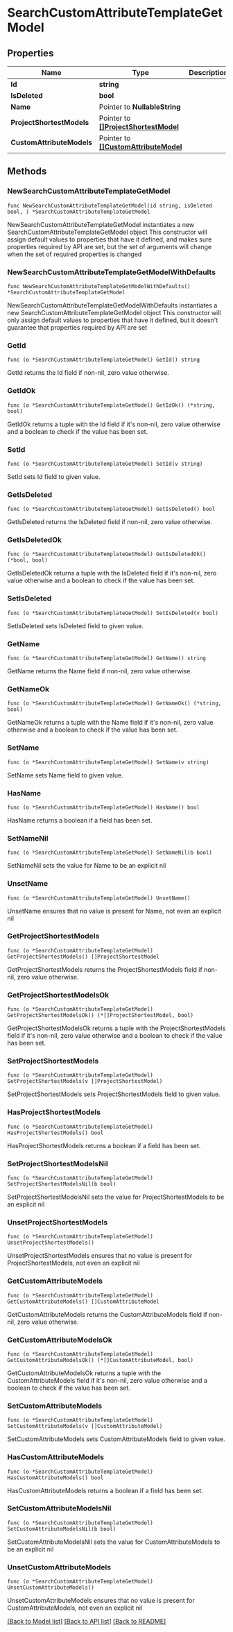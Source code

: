 # SearchCustomAttributeTemplateGetModel

## Properties

Name | Type | Description | Notes
------------ | ------------- | ------------- | -------------
**Id** | **string** |  | 
**IsDeleted** | **bool** |  | 
**Name** | Pointer to **NullableString** |  | [optional] 
**ProjectShortestModels** | Pointer to [**[]ProjectShortestModel**](ProjectShortestModel.md) |  | [optional] 
**CustomAttributeModels** | Pointer to [**[]CustomAttributeModel**](CustomAttributeModel.md) |  | [optional] 

## Methods

### NewSearchCustomAttributeTemplateGetModel

`func NewSearchCustomAttributeTemplateGetModel(id string, isDeleted bool, ) *SearchCustomAttributeTemplateGetModel`

NewSearchCustomAttributeTemplateGetModel instantiates a new SearchCustomAttributeTemplateGetModel object
This constructor will assign default values to properties that have it defined,
and makes sure properties required by API are set, but the set of arguments
will change when the set of required properties is changed

### NewSearchCustomAttributeTemplateGetModelWithDefaults

`func NewSearchCustomAttributeTemplateGetModelWithDefaults() *SearchCustomAttributeTemplateGetModel`

NewSearchCustomAttributeTemplateGetModelWithDefaults instantiates a new SearchCustomAttributeTemplateGetModel object
This constructor will only assign default values to properties that have it defined,
but it doesn't guarantee that properties required by API are set

### GetId

`func (o *SearchCustomAttributeTemplateGetModel) GetId() string`

GetId returns the Id field if non-nil, zero value otherwise.

### GetIdOk

`func (o *SearchCustomAttributeTemplateGetModel) GetIdOk() (*string, bool)`

GetIdOk returns a tuple with the Id field if it's non-nil, zero value otherwise
and a boolean to check if the value has been set.

### SetId

`func (o *SearchCustomAttributeTemplateGetModel) SetId(v string)`

SetId sets Id field to given value.


### GetIsDeleted

`func (o *SearchCustomAttributeTemplateGetModel) GetIsDeleted() bool`

GetIsDeleted returns the IsDeleted field if non-nil, zero value otherwise.

### GetIsDeletedOk

`func (o *SearchCustomAttributeTemplateGetModel) GetIsDeletedOk() (*bool, bool)`

GetIsDeletedOk returns a tuple with the IsDeleted field if it's non-nil, zero value otherwise
and a boolean to check if the value has been set.

### SetIsDeleted

`func (o *SearchCustomAttributeTemplateGetModel) SetIsDeleted(v bool)`

SetIsDeleted sets IsDeleted field to given value.


### GetName

`func (o *SearchCustomAttributeTemplateGetModel) GetName() string`

GetName returns the Name field if non-nil, zero value otherwise.

### GetNameOk

`func (o *SearchCustomAttributeTemplateGetModel) GetNameOk() (*string, bool)`

GetNameOk returns a tuple with the Name field if it's non-nil, zero value otherwise
and a boolean to check if the value has been set.

### SetName

`func (o *SearchCustomAttributeTemplateGetModel) SetName(v string)`

SetName sets Name field to given value.

### HasName

`func (o *SearchCustomAttributeTemplateGetModel) HasName() bool`

HasName returns a boolean if a field has been set.

### SetNameNil

`func (o *SearchCustomAttributeTemplateGetModel) SetNameNil(b bool)`

 SetNameNil sets the value for Name to be an explicit nil

### UnsetName
`func (o *SearchCustomAttributeTemplateGetModel) UnsetName()`

UnsetName ensures that no value is present for Name, not even an explicit nil
### GetProjectShortestModels

`func (o *SearchCustomAttributeTemplateGetModel) GetProjectShortestModels() []ProjectShortestModel`

GetProjectShortestModels returns the ProjectShortestModels field if non-nil, zero value otherwise.

### GetProjectShortestModelsOk

`func (o *SearchCustomAttributeTemplateGetModel) GetProjectShortestModelsOk() (*[]ProjectShortestModel, bool)`

GetProjectShortestModelsOk returns a tuple with the ProjectShortestModels field if it's non-nil, zero value otherwise
and a boolean to check if the value has been set.

### SetProjectShortestModels

`func (o *SearchCustomAttributeTemplateGetModel) SetProjectShortestModels(v []ProjectShortestModel)`

SetProjectShortestModels sets ProjectShortestModels field to given value.

### HasProjectShortestModels

`func (o *SearchCustomAttributeTemplateGetModel) HasProjectShortestModels() bool`

HasProjectShortestModels returns a boolean if a field has been set.

### SetProjectShortestModelsNil

`func (o *SearchCustomAttributeTemplateGetModel) SetProjectShortestModelsNil(b bool)`

 SetProjectShortestModelsNil sets the value for ProjectShortestModels to be an explicit nil

### UnsetProjectShortestModels
`func (o *SearchCustomAttributeTemplateGetModel) UnsetProjectShortestModels()`

UnsetProjectShortestModels ensures that no value is present for ProjectShortestModels, not even an explicit nil
### GetCustomAttributeModels

`func (o *SearchCustomAttributeTemplateGetModel) GetCustomAttributeModels() []CustomAttributeModel`

GetCustomAttributeModels returns the CustomAttributeModels field if non-nil, zero value otherwise.

### GetCustomAttributeModelsOk

`func (o *SearchCustomAttributeTemplateGetModel) GetCustomAttributeModelsOk() (*[]CustomAttributeModel, bool)`

GetCustomAttributeModelsOk returns a tuple with the CustomAttributeModels field if it's non-nil, zero value otherwise
and a boolean to check if the value has been set.

### SetCustomAttributeModels

`func (o *SearchCustomAttributeTemplateGetModel) SetCustomAttributeModels(v []CustomAttributeModel)`

SetCustomAttributeModels sets CustomAttributeModels field to given value.

### HasCustomAttributeModels

`func (o *SearchCustomAttributeTemplateGetModel) HasCustomAttributeModels() bool`

HasCustomAttributeModels returns a boolean if a field has been set.

### SetCustomAttributeModelsNil

`func (o *SearchCustomAttributeTemplateGetModel) SetCustomAttributeModelsNil(b bool)`

 SetCustomAttributeModelsNil sets the value for CustomAttributeModels to be an explicit nil

### UnsetCustomAttributeModels
`func (o *SearchCustomAttributeTemplateGetModel) UnsetCustomAttributeModels()`

UnsetCustomAttributeModels ensures that no value is present for CustomAttributeModels, not even an explicit nil

[[Back to Model list]](../README.md#documentation-for-models) [[Back to API list]](../README.md#documentation-for-api-endpoints) [[Back to README]](../README.md)


